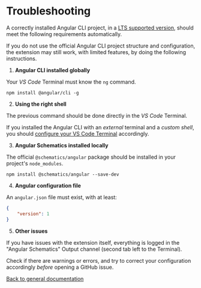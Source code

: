 # Troubleshooting

A correctly installed Angular CLI project,
in a [LTS supported version](https://angular.io/guide/releases#support-policy-and-schedule),
should meet the following requirements automatically.

If you do not use the official Angular CLI project structure and configuration,
the extension may still work, with limited features,
by doing the following instructions.

1. **Angular CLI installed globally**

Your *VS Code* Terminal must know the `ng` command.

`npm install @angular/cli -g`

2. **Using the right shell**

The previous command should be done directly in the *VS Code* Terminal.

If you installed the Angular CLI with an *external* terminal and a *custom shell*,
you should [configure your VS Code Terminal](https://code.visualstudio.com/docs/editor/integrated-terminal) accordingly.

3. **Angular Schematics installed locally**

The official `@schematics/angular` package should be installed in your project's `node_modules`.

`npm install @schematics/angular --save-dev`

4. **Angular configuration file**

An `angular.json` file must exist, with at least:

```json
{
    "version": 1
}
```

5. **Other issues**

If you have issues with the extension itself, everything is logged in the
"Angular Schematics" Output channel (second tab left to the Terminal).

Check if there are warnings or errors, and try to correct your configuration accordingly
*before* opening a GitHub issue.

[Back to general documentation](../README.md)

